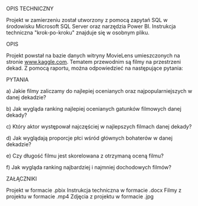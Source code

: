 OPIS TECHNICZNY

Projekt w zamierzeniu został utworzony z pomocą zapytań SQL w środowisku Microsoft SQL Server oraz narzędzia Power BI. Instrukcja techniczna "krok-po-kroku" znajduje się w osobnym pliku.

OPIS

Projekt powstał na bazie danych witryny MovieLens umieszczonych na stronie www.kaggle.com. Tematem przewodnim są filmy na przestrzeni dekad. Z pomocą raportu, można odpowiedzieć na następujące pytania:


PYTANIA


a) Jakie filmy zaliczamy do najlepiej ocenianych oraz najpopularniejszych w danej dekadzie?

b) Jak wygląda ranking najlepiej ocenianych gatunków filmowych danej dekady?

c) Który aktor występował najczęściej w najlepszych filmach danej dekady?

d) Jak wyglądają proporcje płci wśród głównych bohaterów w danej dekadzie?

e) Czy długość filmu jest skorelowana z otrzymaną oceną filmu?

f) Jak wygląda ranking najbardziej i najmniej dochodowych filmów?



ZAŁĄCZNIKI

Projekt w formacie .pbix
Instrukcja techniczna w formacie .docx
Filmy z projektu w formacie .mp4
Zdjęcia z projektu w formacie .jpg
